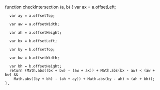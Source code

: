 function   checkIntersection (a, b) {
      var ax = a.offsetLeft;

      var ay = a.offsetTop;

      var aw = a.offsetWidth;

      var ah = a.offsetHeight;

      var bx = b.offsetLeft;

      var by = b.offsetTop;

      var bw = b.offsetWidth;

      var bh = b.offsetHeight;
      return (Math.abs((bx + bw) - (aw + ax)) + Math.abs(bx - aw) < (aw + bw) &&
        Math.abs((by + bh) - (ah + ay)) + Math.abs(by - ah) < (ah + bh));
    },